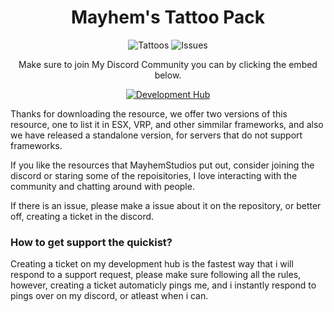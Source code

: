 <div align="center">

# Mayhem's Tattoo Pack
![Tattoos](https://img.shields.io/badge/Tattoo%20Count-11-blue?style=for-the-badge)
![Issues](https://img.shields.io/github/issues/MayhemStudios/MayhemTattoos?style=for-the-badge&logo=github-critical)

Make sure to join My Discord Community you can by clicking the embed below.

[![Development Hub](https://img.shields.io/badge/Click%20To%20Join-Mayhem's%20Development%20Hub-critical?style=for-the-badge)](https://discord.gg/b9upz9NkwC)
  
</div>

Thanks for downloading the resource, we offer two versions of this resource, one to list it in ESX, VRP, and other simmilar frameworks, and also we have released a standalone version, for servers that do not support frameworks.

If you like the resources that MayhemStudios put out, consider joining the discord or staring some of the repoisitories, I love interacting with the community and chatting around with people.

If there is an issue, please make a issue about it on the repository, or better off, creating a ticket in the discord.

### How to get support the quickist?
Creating a ticket on my development hub is the fastest way that i will respond to a support request, please make sure following all the rules, however, creating a ticket automaticly pings me, and i instantly respond to pings over on my discord, or atleast when i can.
